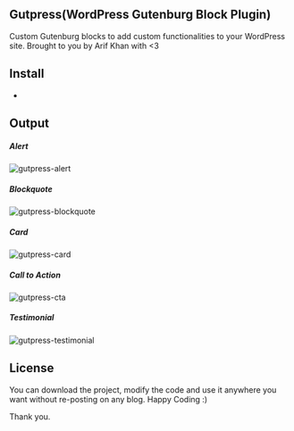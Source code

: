 ## Gutpress(WordPress Gutenburg Block Plugin)
Custom Gutenburg blocks to add custom functionalities to your WordPress site. Brought to you by Arif Khan with <3

## Install
- 

## Output
##### Alert
![gutpress-alert](https://www.arif-khan.net/project/github/alert.png?a=1)
##### Blockquote
![gutpress-blockquote](https://www.arif-khan.net/project/github/blockquote.png?a=1)
##### Card
![gutpress-card](https://www.arif-khan.net/project/github/card.png?a=2)
##### Call to Action
![gutpress-cta](https://www.arif-khan.net/project/github/cta.png?a=1)
##### Testimonial
![gutpress-testimonial](https://www.arif-khan.net/project/github/testimonial.png?a=1)

## License
You can download the project, modify the code and use it anywhere you want without re-posting on any blog. Happy Coding :)

Thank you.
